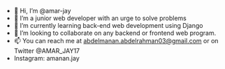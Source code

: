 - 👋 Hi, I’m @amar-jay
- 👀 I’m a junior web developer with an urge to solve problems
- 🌱 I’m currently learning back-end web development using Django
- 💞️ I’m looking to collaborate on any backend or frontend web program.
- 📫 You can reach me at <a href='mailto:abdelmanan.abdelrahman21@gmail.com'>abdelmanan.abdelrahman03@gmail.com </a>or on Twitter @AMAR_JAY17
- Instagram: amanan.jay
